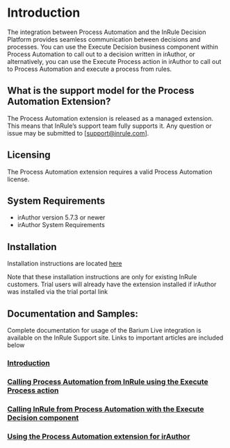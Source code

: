 # Introduction
The integration between Process Automation and the InRule Decision Platform provides seamless communication between decisions and processes. You can use the Execute Decision business component within Process Automation to call out to a decision written in irAuthor, or alternatively, you can use the Execute Process action in irAuthor to call out to Process Automation and execute a process from rules.
 
## What is the support model for the Process Automation Extension?
The Process Automation extension is released as a managed extension.  This means that InRule’s support team fully supports it.  Any question or issue may be submitted to [support@inrule.com].

## Licensing
The Process Automation extension requires a valid Process Automation license.

## System Requirements
* irAuthor version 5.7.3 or newer
* irAuthor System Requirements


## Installation
Installation instructions are located [here](INSTALLATION.md)

Note that these installation instructions are only for existing InRule customers. Trial users will already have the extension installed if irAuthor was installed via the trial portal link

## Documentation and Samples:
Complete documentation for usage of the Barium Live integration is available on the InRule Support site. Links to important articles are included below


### [Introduction](https://support.inrule.com/hc/en-us/articles/6311709475213-Introduction)

### [Calling Process Automation from InRule using the Execute Process action](https://support.inrule.com/hc/en-us/articles/6555560074509-Calling-Barium-Live-from-InRule-using-the-Execute-Process-action-)

### [Calling InRule from Process Automation with the Execute Decision component](https://support.inrule.com/hc/en-us/articles/6555489266957-Calling-InRule-from-Barium-Live-using-the-Execute-Decision-component)

### [Using the Process Automation extension for irAuthor](https://support.inrule.com/hc/en-us/articles/6555435451277-Using-the-Barium-Live-extension-for-irAuthor)
